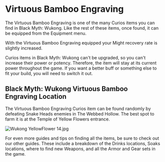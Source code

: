 # Virtuous Bamboo Engraving

The Virtuous Bamboo Engraving is one of the many Curios items you can find in Black Myth: Wukong. Like the rest of these items, once found, it can be equipped from the Equipment menu. 

With the Virtuous Bamboo Engraving equipped your Might recovery rate is slightly increased. 

Curios items in Black Myth: Wukong can't be upgraded, so you can't increase their power or potency. Therefore, the item will stay at its current power throughout the game. If you want a better buff or something else to fit your build, you will need to switch it out. 

## Black Myth: Wukong Virtuous Bamboo Engraving Location

The Virtuous Bamboo Engraving Curios item can be found randomly by defeating Snake Heads enemies in The Webbed Hollow. The best spot to farm it is at the Temple of Yellow Flowers entrance. 

![Wukong YellowFlower 14.jpg](https://oyster.ignimgs.com/mediawiki/apis.ign.com/black-myth-wukong/8/86/Wukong_YellowFlower_14.jpg)

For even more guides and tips on finding all the items, be sure to check out our other guides. These include a breakdown of the Drinks locations, Soaks locations, where to find new Weapons, and all the Armor and Gear sets in the game. 
